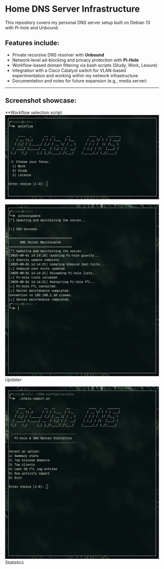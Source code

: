 
# Home DNS Server Infrastructure

This repository covers my personal DNS server setup built on Debian 13 with Pi-hole and Unbound. 

## Features include:
- Private recursive DNS resolver with **Unbound**
- Network-level ad-blocking and privacy protection with **Pi-Hole**
- Workflow-based domain filtering via bash scripts (Study, Work, Leisure)
- Integration with a Cisco Catalyst switch for VLAN-based experimentation and working within my network infrastructure.
- Documentation and notes for future expansion (e.g., media server)
---
## Screenshot showcase:
**Workflow selection script
![Workflow Filtering](/images/workflow-filtering.png)  


![Updater](/images/updater.png)  
*Updater*

![Statistics](/images/statistics.png)  
*Statistics*

